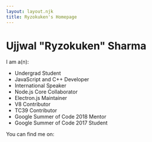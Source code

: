 ```yaml
---
layout: layout.njk
title: Ryzokuken's Homepage
---
```

# Ujjwal "Ryzokuken" Sharma

I am a(n):
- Undergrad Student
- JavaScript and C++ Developer
- International Speaker
- Node.js Core Collaborator
- Electron.js Maintainer
- V8 Contributor
- TC39 Contributor
- Google Summer of Code 2018 Mentor
- Google Summer of Code 2017 Student

You can find me on:
<ul id="social">
  <li><i class="fab fa-twitter"></i></li>
  <li><i class="fab fa-github"></i></li>
  <li><i class="fab fa-linkedin"></i></li>
  <li><i class="fas fa-envelope"></i></li>
</ul>

<style>
  ul#social>li {
    font-size: 3rem;
    margin: 1rem;
    transition: all 0.2s ease-in-out;
  }

  ul#social>li:hover {
    color: dodgerblue;
  }

  ul#social {
    display: flex;
    list-style: none;
    padding: 0;
    justify-content: center;
  }
</style>
